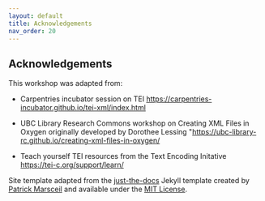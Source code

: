 ```yaml
---
layout: default
title: Acknowledgements
nav_order: 20
---
```

## Acknowledgements

This workshop was adapted from: 

* Carpentries incubator session on TEI https://carpentries-incubator.github.io/tei-xml/index.html

* UBC Library Research Commons workshop on Creating XML Files in Oxygen originally developed by Dorothee Lessing "https://ubc-library-rc.github.io/creating-xml-files-in-oxygen/

* Teach yourself TEI resources from the Text Encoding Initative https://tei-c.org/support/learn/

Site template adapted from the [just-the-docs](https://github.com/pmarsceill/just-the-docs) Jekyll template created by [Patrick Marsceil](https://github.com/pmarsceill) and available under the [MIT License](http://opensource.org/licenses/MIT).
